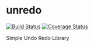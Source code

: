 unredo
======

[![Build Status](https://travis-ci.org/kyosuke/unredo.svg?branch=master)](https://travis-ci.org/kyosuke/unredo) 
[![Coverage Status](https://coveralls.io/repos/kyosuke/unredo/badge.png?branch=master)](https://coveralls.io/r/kyosuke/unredo?branch=master)

Simple Undo Redo Library
